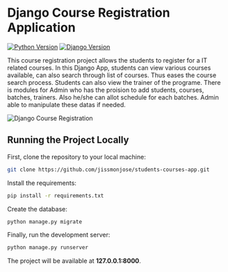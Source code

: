 # Django Course Registration Application

[![Python Version](https://img.shields.io/badge/python-3.7-brightgreen.svg)](https://python.org)
[![Django Version](https://img.shields.io/badge/django-2.2-brightgreen.svg)](https://djangoproject.com)

This course registration project allows the students to register for a IT related courses.
In this Django App, students can view various courses available, can also search through list of courses. Thus eases the course search process. Students can also view the trainer of the programe.
There is modules for Admin who has the proision to add students, courses, batches, trainers. Also he/she can allot schedule for each batches. Admin able to manipulate these datas if needed.

![Django Course Registration](https://github.com/jissmonjose/students-courses-app/blob/master/screenshots/screenshot1.png)



## Running the Project Locally

First, clone the repository to your local machine:

```bash
git clone https://github.com/jissmonjose/students-courses-app.git
```

Install the requirements:

```bash
pip install -r requirements.txt
```

Create the database:

```bash
python manage.py migrate
```

Finally, run the development server:

```bash
python manage.py runserver
```

The project will be available at **127.0.0.1:8000**.

